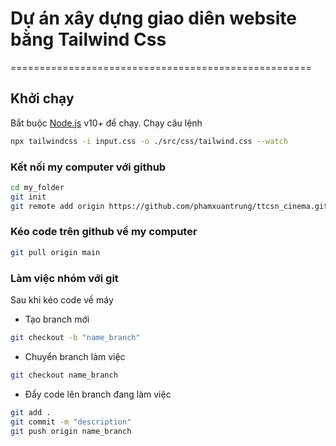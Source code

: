 # Dự án xây dựng giao diên website bằng Tailwind Css
====================================================
## Khởi chạy
Bắt buộc [Node.js](https://nodejs.org/) v10+ để chạy.
Chạy câu lệnh
```sh
npx tailwindcss -i input.css -o ./src/css/tailwind.css --watch
```

### Kết nối my computer với github
```sh
cd my_folder
git init
git remote add origin https://github.com/phamxuantrung/ttcsn_cinema.git
```

### Kéo code trên github về my computer
```sh
git pull origin main
```

### Làm việc nhóm với git
Sau khi kéo code về máy
- Tạo branch mới
```sh
git checkout -b "name_branch"
```
- Chuyển branch làm việc
```sh
git checkout name_branch
```
- Đẩy code lên branch đang làm việc
```sh
git add .
git commit -m "description"
git push origin name_branch
```